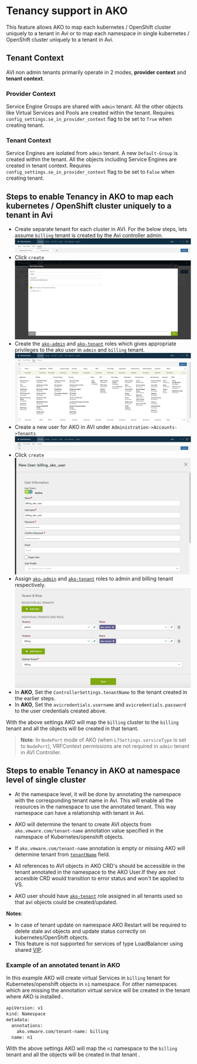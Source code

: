 # Tenancy support in AKO

This feature allows AKO to map each kubernetes / OpenShift cluster uniquely to a tenant in Avi or to map each namespace in single kubernetes / OpenShift cluster uniquely to a tenant in Avi. 

## Tenant Context

AVI non admin tenants primarily operate in 2 modes, **provider context** and **tenant context**.

### Provider Context

Service Engine Groups are shared with `admin` tenant. All the other objects like Virtual Services and Pools are created within the tenant. Requires `config_settings.se_in_provider_context` flag to be set to `True` when creating tenant. 

### Tenant Context

Service Engines are isolated from `admin` tenant. A new `Default-Group` is created within the tenant. All the objects including Service Engines are created in tenant context. Requires `config_settings.se_in_provider_context` flag to be set to `False` when creating tenant. 

## Steps to enable Tenancy in AKO to map each kubernetes / OpenShift cluster uniquely to a tenant in Avi

* Create separate tenant for each cluster in AVI. For the below steps, lets assume `billing` tenant is created by the Avi controller admin.
![Alt text](images/tenant_path.png?raw=true)
* Click `create`
![Alt text](images/new_tenant.png?raw=true)
* Create the [`ako-admin`](roles/ako-admin.json) and [`ako-tenant`](roles/ako-tenant.json) roles which gives appropriate privileges to the ako user in `admin` and `billing` tenant.
![Alt text](images/role_list.png?raw=true)
* Create a new user for AKO in AVI under `Administration->Accounts->Tenants`
![Alt text](images/user_path.png?raw=true)
* Click `create`
![Alt text](images/new_user.png?raw=true)
* Assign [`ako-admin`](roles/ako-admin.json) and [`ako-tenant`](roles/ako-tenant.json) roles to admin and billing tenant respectively.
![Alt text](images/new_user_role.png?raw=true)
* In **AKO**, Set the `ControllerSettings.tenantName` to the tenant created in the earlier steps.
* In **AKO**, Set the `avicredentials.username` and `avicredentials.password` to the user credentials created above.

With the above settings AKO will map the `billing` cluster to the `billing` tenant and all the objects will be created in that tenant.

> **Note**: In `NodePort` mode of AKO (when `L7Settings.serviceType` is set to `NodePort`), VRFContext permissions are not required in `admin` tenant in AVI Controller.

## Steps to enable Tenancy in AKO at namespace level of single cluster

* At the namespace level, it will be done by annotating the namespace with the corresponding tenant name in Avi. This will enable all the resources in the namespace to use the annotated tenant. This way namespace can have a relationship with tenant in Avi.

* AKO will determine the tenant to create AVI objects from `ako.vmware.com/tenant-name` annotation value specified in the namespace of Kubernetes/openshift objects.

* If `ako.vmware.com/tenant-name` annotation is empty or missing AKO will determine tenant from [`tenantName`](values.md#controllersettingstenantname) field.

* All references to AVI objects in AKO CRD's should be accessible in the tenant annotated in the namespace to the AKO User.If they are not accesible CRD would transition to error status and won't be applied to VS. 

* AKO user should have [`ako-tenant`](roles/ako-tenant.json) role assigned in all tenants used so that avi objects could be created/updated.  

**Notes**: 
* In case of tenant update on namespace AKO Restart will be required to delete stale avi objects and update status correctly on kubernetes/OpenShift objects.
* This feature is not supported for services of type LoadBalancer using shared [VIP](./shared_vip.md).  


### Example of an annotated tenant in AKO

In this example AKO will create virtual Services in `billing` tenant for Kubernetes/openshift objects in `n1` namespace. For other namespaces which are missing the annotation virtual service will be created in the tenant where AKO is installed .

```
apiVersion: v1
kind: Namespace
metadata:
  annotations:
    ako.vmware.com/tenant-name: billing
  name: n1
```

With the above settings AKO will map the `n1` namespace to the `billing` tenant and all the objects will be created in that tenant .

